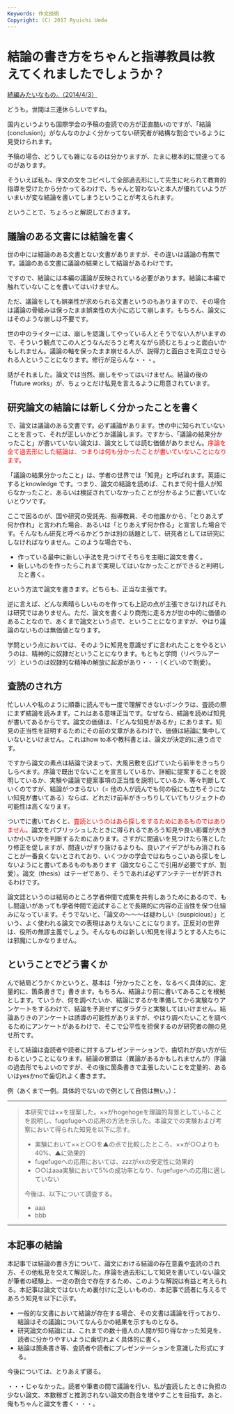 ```yaml
---
Keywords: 作文技術
Copyright: (C) 2017 Ryuichi Ueda
---
```


# 結論の書き方をちゃんと指導教員は教えてくれましたでしょうか？
<!--:ja--><a href="/?post=02586" title="パラグラフライティングについてあまりにも話題にならないので書く。" target="_blank">続編みたいなもの。（2014/4/3）</a>

どうも。世間は三連休らしいですね。

国内というよりも国際学会の予稿の査読での方が正直酷いのですが、「結論 (conclusion)」がなんなのかよく分かってない研究者が結構な割合でいるように見受けられます。

予稿の場合、どうしても雑になるのは分かりますが、たまに根本的に間違ってるのがあります。

そういえば私も、序文の文をコピペして全部過去形にして先生に叱られて教育的指導を受けたから分かってるわけで、ちゃんと習わないと本人が優れていようがいまいが変な結論を書いてしまうということが考えられます。

ということで、ちょろっと解説しておきます。

<h2>議論のある文書には結論を書く</h2>

世の中には結論のある文書とない文書がありますが、その違いは議論の有無です。議論のある文書に議論の結果として結論があるわけです。

ですので、結論には本編の議論が反映されている必要があります。結論に本編で触れていないことを書いてはいけません。

ただ、議論をしても娯楽性が求められる文書というのもありますので、その場合は議論の骨組みは保ったまま娯楽性の大小に応じて崩します。もちろん、論文にはそのような崩しは不要です。

世の中のライターには、崩しを認識してやっている人とそうでない人がいますので、そういう観点でこの人どうなんだろうと考えながら読むとちょっと面白いかもしれません。議論の軸を保ったまま崩せる人が、説得力と面白さを両立させられる人ということになります。修行が足らんな・・・。

話がそれました。論文では当然、崩しをやってはいけません。結論の後の「future works」が、ちょっとだけ私見を言えるように用意されています。

<h2>研究論文の結論には新しく分かったことを書く</h2>

で、論文は議論のある文書です。必ず議論があります。世の中に知られていないことを言って、それが正しいかどうか議論します。ですから、「議論の結果分かったこと」が書いていない論文は、論文としては読む価値がありません。<span style="color:red">序論を全て過去形にした結論は、つまりは何も分かったことが書いていないことになります。</span>

「議論の結果分かったこと」は、学者の世界では「知見」と呼ばれます。英語にするとknowledge です。つまり、論文の結論を読めば、これまで何十億人が知らなかったこと、あるいは検証されていなかったことが分かるように書いていないとウソです。

ここで困るのが、国や研究の受託先、指導教員、その他誰かから、「とりあえず何か作れ」と言われた場合、あるいは「とりあえず何か作る」と宣言した場合です。そんなもん研究と呼べるかどうかは別の話題として、研究者としては研究にしなければなりません。このような場合でも、

<ul>
	<li>作っている最中に新しい手法を見つけてそちらを主眼に論文を書く。</li>
 <li>新しいものを作ったらこれまで実現してはいなかったことができると判明したと書く。</li>
</ul>

という方法で論文を書きます。どちらも、正当な主張です。

逆に言えば、どんな素晴らしいものを作っても上記の点が主張できなければそれは研究ではありません。ただ、論文を書くより商売に走る方が世の中的に価値のあることなので、あくまで論文という点で、ということになりますが、やはり議論のないものは無価値となります。

学問という点においては、そのように知見を意識せずに言われたことをやるというのは、精神的に奴隷だということになります。もともと学問（リベラルアーツ）というのは奴隷的な精神の解放に起源があり・・・（くどいので割愛）。

<h2>査読のされ方</h2>

忙しい人や私のように順番に読んでも一度で理解できないボンクラは、査読の際にまず結論を読みます。これはある意味正当です。なぜなら、結論を読めば知見が書いてあるからです。論文の価値は、「どんな知見があるか」にあります。知見の正当性を証明するためにその前の文章があるわけで、価値は結論に集中していないといけません。これはhow to本や教科書とは、論文が決定的に違う点です。

ですから論文の素点は結論で決まって、大風呂敷を広げていたら前半をきっちりしらべます。序論で既出でないことを宣言しているか、詳細に提案することを説明しているか、実験や議論で提案事項の正当性を説明しているか、等々判断していくのですが、結論がつまらない（= 他の人が読んでも何の役にも立ちそうにない知見が書いてある）ならば、どれだけ前半がきっちりしていてもリジェクトの可能性は高くなります。

ついでに書いておくと、<span style="color:red">査読というのはあら探しをするためにあるものではありません。</span>論文をパブリッシュしたときに得られるであろう知見や良い影響が大きいか小さいかを判断するためにあります。さすがに間違いを見つけたら落としたり修正を促しますが、間違いがすり抜けるよりも、良いアイデアがもみ消されることが一番良くないとされており、いくつかの学会ではねちっこいあら探しをしないようにと書いてあるものもあります（論文ならここで引用が必要ですが、割愛）。論文（thesis）はテーゼであり、そうであれば必ずアンチテーゼが許されるわけです。

論文誌というのは結局のところ学者仲間で成果を共有しあうためにあるので、もし間違いがあっても学者仲間で追試することで長期的に内容の正当性を保つ仕組みになっています。そうでないと、「論文の〜〜〜は疑わしい（suspicious）」という、よく使われる論文での表現はありえないことになります。正反対の世界は、役所の無謬主義でしょう。そんなものは新しい知見を得ようとする人たちには邪魔にしかなりません。

<h2>ということでどう書くか</h2>

んで結局どうかくかというと、基本は「分かったことを、なるべく具体的に、定量的に、箇条書きで」書きます。もちろん、結論より前に書いてあることを根拠とします。ていうか、何を調べたいか、結論にするかを準備してから実験なりアンケートをするわけで、結論を予測せずにダラダラと実験してはいけません。結論ありきのアンケートは誘導の可能性がありますが、やはり調べたいことを調べるためにアンケートがあるわけで、そこで公平性を担保するのが研究者の腕の見せ所です。

そして結論は査読者や読者に対するプレゼンテーションで、歯切れが良い方が伝わるということになります。結論の冒頭は（異論があるかもしれませんが）序論の過去形でもよいのですが、その後に箇条書きで主張したいことを定量的、あるいはyesかnoで歯切れよく書きます。

例（あくまで一例。具体的でないので例として自信は無い。）：

<hr />

<blockquote>
本研究では××を提案した。××がhogehogeを理論的背景としていることを説明し、fugefugeへの応用の方法を示した。本論文での実験および考察において得られた知見を以下に示す。
<ul>
 <li>実験において××と○○を▲の点で比較したところ、××が○○よりも40%、▲に効果的</li>
 <li>fugefugeへの応用においては、zzzがxxの安定性に効果的</li>
 <li>○○はaaa実験において5%の成功率となり、fugefugeへの応用に適していない</li>
</ul>
今後は、以下について調査する。
<ul>
 <li>aaa</li>
 <li>bbb</li>
</ul>
</blockquote>
<hr />

<h2>本記事の結論</h2>

本記事では結論の書き方について、論文における結論の存在意義や査読のされ方、その他私見を交えて解説した。序論を過去形にして知見を書いていない論文が筆者の経験上、一定の割合で存在するため、このような解説は有益と考えられる。本記事は論文ではないため裏付けに乏しいものの、本記事で読者に与えるであろう知見を以下に示す。

<ul>
 <li>一般的な文書において結論が存在する場合、その文書は議論を行っており、結論はその議論についてなんらかの結果を示すものとなる。</li>
 <li>研究論文の結論には、これまでの数十億人の人間が知り得なかった知見を、読者に分かりやすいように歯切れよく具体的に書く。</li>
 <li>結論は箇条書き等、査読者や読者にプレゼンテーションを意識した形式にする。</li>
</ul>


今後については、とりあえず寝る。

・・・じゃなかった。読者や筆者の間で議論を行い、私が査読したときに負担の少ない論文、本数稼ぎと推測されない論文の割合を増やすことを目指す。あと、俺もちゃんと論文を書く・・・。<!--:-->
